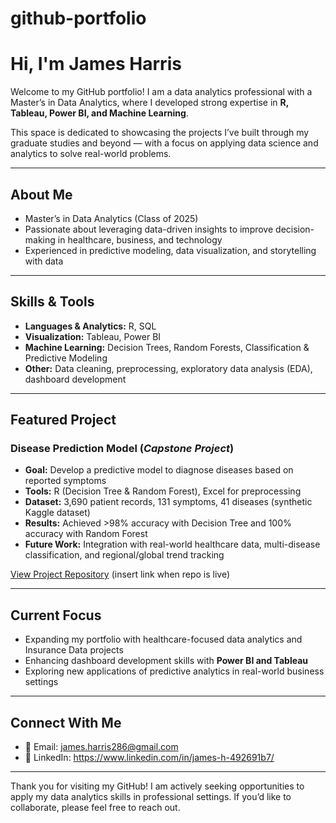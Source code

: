 # github-portfolio
# Hi, I'm James Harris

Welcome to my GitHub portfolio! I am a data analytics professional with a Master’s in Data Analytics, where I developed strong expertise in **R, Tableau, Power BI, and Machine Learning**.  

This space is dedicated to showcasing the projects I’ve built through my graduate studies and beyond — with a focus on applying data science and analytics to solve real-world problems.

---

## About Me
- Master’s in Data Analytics (Class of 2025)  
- Passionate about leveraging data-driven insights to improve decision-making in healthcare, business, and technology  
- Experienced in predictive modeling, data visualization, and storytelling with data  

---

## Skills & Tools
- **Languages & Analytics:** R, SQL  
- **Visualization:** Tableau, Power BI  
- **Machine Learning:** Decision Trees, Random Forests, Classification & Predictive Modeling  
- **Other:** Data cleaning, preprocessing, exploratory data analysis (EDA), dashboard development  

---

## Featured Project
### Disease Prediction Model (*Capstone Project*)  
- **Goal:** Develop a predictive model to diagnose diseases based on reported symptoms  
- **Tools:** R (Decision Tree & Random Forest), Excel for preprocessing  
- **Dataset:** 3,690 patient records, 131 symptoms, 41 diseases (synthetic Kaggle dataset)  
- **Results:** Achieved >98% accuracy with Decision Tree and 100% accuracy with Random Forest  
- **Future Work:** Integration with real-world healthcare data, multi-disease classification, and regional/global trend tracking  

[View Project Repository](#) (insert link when repo is live)

---

## Current Focus
- Expanding my portfolio with healthcare-focused data analytics and Insurance Data projects  
- Enhancing dashboard development skills with **Power BI and Tableau**  
- Exploring new applications of predictive analytics in real-world business settings  

---

## Connect With Me
- 📧 Email: [james.harris286@gmail.com](mailto:your.email@example.com)  
- 💼 LinkedIn: https://www.linkedin.com/in/james-h-492691b7/

---

Thank you for visiting my GitHub! I am actively seeking opportunities to apply my data analytics skills in professional settings. If you’d like to collaborate, please feel free to reach out.

